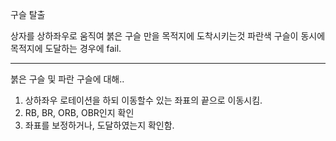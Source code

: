 구슬 탈출

상자를 상하좌우로 움직여 붉은 구슬 만을 목적지에 도착시키는것
파란색 구슬이 동시에 목적지에 도달하는 경우에 fail.

----

붉은 구슬 및 파란 구슬에 대해..
1. 상하좌우 로테이션을 하되 이동할수 있는 좌표의 끝으로 이동시킴.
2. RB, BR, ORB, OBR인지 확인
3. 좌표를 보정하거나, 도달하였는지 확인함.
